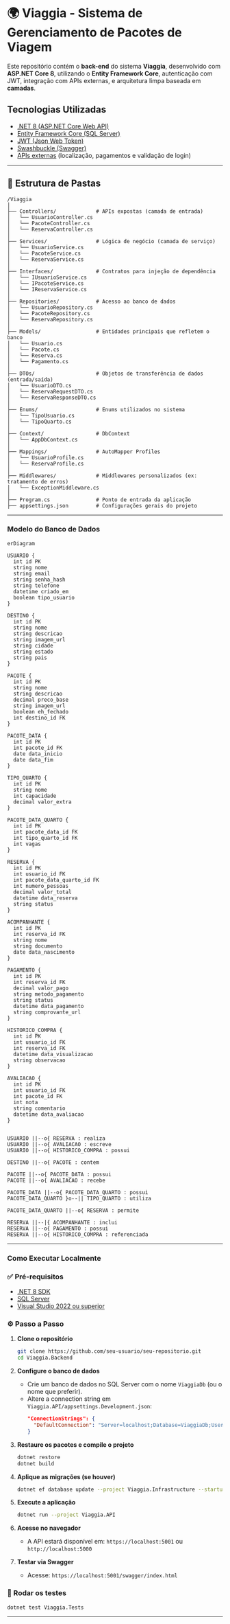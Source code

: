 # 🌍 Viaggia - Sistema de Gerenciamento de Pacotes de Viagem

Este repositório contém o **back-end** do sistema **Viaggia**, desenvolvido com **ASP.NET Core 8**, utilizando o **Entity Framework Core**, autenticação com JWT, integração com APIs externas, e arquitetura limpa baseada em **camadas**.

## Tecnologias Utilizadas

- [.NET 8 (ASP.NET Core Web API)](https://learn.microsoft.com/en-us/aspnet/core/?view=aspnetcore-8.0)
- [Entity Framework Core (SQL Server)](https://learn.microsoft.com/en-us/ef/core/)
- [JWT (Json Web Token)](https://jwt.io/)
- [Swashbuckle (Swagger)](https://github.com/domaindrivendev/Swashbuckle.AspNetCore)
- [APIs externas](https://) (localização, pagamentos e validação de login)

---

## 📁 Estrutura de Pastas
```
/Viaggia
│
├── Controllers/             # APIs expostas (camada de entrada)
│   └── UsuarioController.cs
│   └── PacoteController.cs
│   └── ReservaController.cs
│
├── Services/                # Lógica de negócio (camada de serviço)
│   └── UsuarioService.cs
│   └── PacoteService.cs
│   └── ReservaService.cs
│
├── Interfaces/              # Contratos para injeção de dependência
│   └── IUsuarioService.cs
│   └── IPacoteService.cs
│   └── IReservaService.cs
│
├── Repositories/            # Acesso ao banco de dados
│   └── UsuarioRepository.cs
│   └── PacoteRepository.cs
│   └── ReservaRepository.cs
│
├── Models/                  # Entidades principais que refletem o banco
│   └── Usuario.cs
│   └── Pacote.cs
│   └── Reserva.cs
│   └── Pagamento.cs
│
├── DTOs/                    # Objetos de transferência de dados (entrada/saída)
│   └── UsuarioDTO.cs
│   └── ReservaRequestDTO.cs
│   └── ReservaResponseDTO.cs
│
├── Enums/                   # Enums utilizados no sistema
│   └── TipoUsuario.cs
│   └── TipoQuarto.cs
│
├── Context/                 # DbContext
│   └── AppDbContext.cs
│
├── Mappings/                # AutoMapper Profiles
│   └── UsuarioProfile.cs
│   └── ReservaProfile.cs
│
├── Middlewares/             # Middlewares personalizados (ex: tratamento de erros)
│   └── ExceptionMiddleware.cs
│
├── Program.cs               # Ponto de entrada da aplicação
├── appsettings.json         # Configurações gerais do projeto

```

---

### Modelo do Banco de Dados
```mermaid
erDiagram

USUARIO {
  int id PK
  string nome
  string email
  string senha_hash
  string telefone
  datetime criado_em
  boolean tipo_usuario
}

DESTINO {
  int id PK
  string nome
  string descricao
  string imagem_url
  string cidade
  string estado
  string pais
}

PACOTE {
  int id PK
  string nome
  string descricao
  decimal preco_base
  string imagem_url
  boolean eh_fechado
  int destino_id FK
}

PACOTE_DATA {
  int id PK
  int pacote_id FK
  date data_inicio
  date data_fim
}

TIPO_QUARTO {
  int id PK
  string nome
  int capacidade
  decimal valor_extra
}

PACOTE_DATA_QUARTO {
  int id PK
  int pacote_data_id FK
  int tipo_quarto_id FK
  int vagas
}

RESERVA {
  int id PK
  int usuario_id FK
  int pacote_data_quarto_id FK
  int numero_pessoas
  decimal valor_total
  datetime data_reserva
  string status
}

ACOMPANHANTE {
  int id PK
  int reserva_id FK
  string nome
  string documento
  date data_nascimento
}

PAGAMENTO {
  int id PK
  int reserva_id FK
  decimal valor_pago
  string metodo_pagamento
  string status
  datetime data_pagamento
  string comprovante_url
}

HISTORICO_COMPRA {
  int id PK
  int usuario_id FK
  int reserva_id FK
  datetime data_visualizacao
  string observacao
}

AVALIACAO {
  int id PK
  int usuario_id FK
  int pacote_id FK
  int nota
  string comentario
  datetime data_avaliacao
}


USUARIO ||--o{ RESERVA : realiza
USUARIO ||--o{ AVALIACAO : escreve
USUARIO ||--o{ HISTORICO_COMPRA : possui

DESTINO ||--o{ PACOTE : contem

PACOTE ||--o{ PACOTE_DATA : possui
PACOTE ||--o{ AVALIACAO : recebe

PACOTE_DATA ||--o{ PACOTE_DATA_QUARTO : possui
PACOTE_DATA_QUARTO }o--|| TIPO_QUARTO : utiliza

PACOTE_DATA_QUARTO ||--o{ RESERVA : permite

RESERVA ||--|{ ACOMPANHANTE : inclui
RESERVA ||--o{ PAGAMENTO : possui
RESERVA ||--o{ HISTORICO_COMPRA : referenciada
```

---
### Como Executar Localmente

### ✅ Pré-requisitos

- [.NET 8 SDK](https://dotnet.microsoft.com/en-us/download)
- [SQL Server](https://www.microsoft.com/pt-br/sql-server/sql-server-downloads)
- [Visual Studio 2022 ou superior](https://visualstudio.microsoft.com/pt-br/)

### ⚙️ Passo a Passo

1. **Clone o repositório**
   ```bash
   git clone https://github.com/seu-usuario/seu-repositorio.git
   cd Viaggia.Backend
   ```

2. **Configure o banco de dados**
   - Crie um banco de dados no SQL Server com o nome `ViaggiaDb` (ou o nome que preferir).
   - Altere a connection string em `Viaggia.API/appsettings.Development.json`:
     ```json
     "ConnectionStrings": {
       "DefaultConnection": "Server=localhost;Database=ViaggiaDb;User Id=sa;Password=SuaSenhaForte;"
     }
     ```

3. **Restaure os pacotes e compile o projeto**
   ```bash
   dotnet restore
   dotnet build
   ```

4. **Aplique as migrações (se houver)**
   ```bash
   dotnet ef database update --project Viaggia.Infrastructure --startup-project Viaggia.API
   ```

5. **Execute a aplicação**
   ```bash
   dotnet run --project Viaggia.API
   ```

6. **Acesse no navegador**
   - A API estará disponível em: `https://localhost:5001` ou `http://localhost:5000`

7. **Testar via Swagger**
   - Acesse: `https://localhost:5001/swagger/index.html`

### 🧪 Rodar os testes

```bash
dotnet test Viaggia.Tests
```
---
